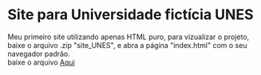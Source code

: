# Site para Universidade fictícia UNES
Meu primeiro site utilizando apenas HTML puro, para vizualizar o projeto, baixe o arquivo .zip "site_UNES", e abra a página "index.html" com o seu navegador padrão. <br>
baixe o arquivo [Aqui](./site_UNES.zip)
